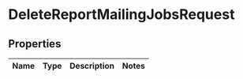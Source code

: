 # DeleteReportMailingJobsRequest

## Properties
Name | Type | Description | Notes
------------ | ------------- | ------------- | -------------
